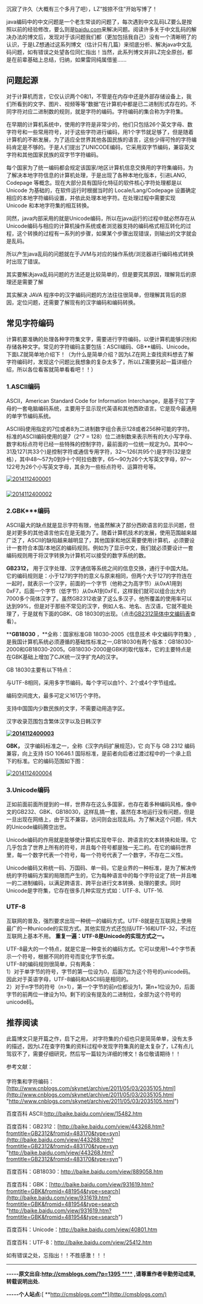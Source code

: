 沉寂了许久（大概有三个多月了吧），LZ“按捺不住”开始写博了！

java编码中的中文问题是一个老生常谈的问题了，每次遇到中文乱码LZ要么是按照以前的经验修改，要么则是[baidu.com](http://www.baidu.com)来解决问题。阅读许多关于中文乱码的解决办法的博文后，发现对于该问题我们都（更加包括我自己）没有一个清晰明了的认识，于是LZ想通过这系列博文（估计只有几篇）来彻底分析、解决java中文乱码问题，如有错误之处望各位同仁指出！当然，此系列博文并非LZ完全原创，都是在前辈基础上总结，归纳，如果雷同纯属借鉴……

## 问题起源

对于计算机而言，它仅认识两个0和1，不管是在内存中还是外部存储设备上，我们所看到的文字、图片、视频等等“数据”在计算机中都是已二进制形式存在的。不同字符对应二进制数的规则，就是字符的编码。字符编码的集合称为字符集。

在早期的计算机系统中，使用的字符是非常少的，他们只包括26个英文字母、数字符号和一些常用符号，对于这些字符进行编码，用1个字节就足够了，但是随着计算机的不断发展，为了适应全世界其他各国民族的语言，这些少得可怜的字符编码肯定是不够的。于是人们提出了UNICODE编码，它采用双字节编码，兼容英文字符和其他国家民族的双字节字符编码。

每个国家为了统一编码都会规定该国家/地区计算机信息交换用的字符集编码，为了解决本地字符信息的计算机处理，于是出现了各种本地化版本，引进LANG,
Codepage 等概念。现在大部分具有国际化特征的软件核心字符处理都是以 Unicode 为基础的，在软件运行时根据当时的
Locale/Lang/Codepage 设置确定相应的本地字符编码设置，并依此处理本地字符。在处理过程中需要实现 Unicode 和本地字符集的相互转换。

同然，java内部采用的就是Unicode编码，所以在java运行的过程中就必然存在从Unicode编码与相应的计算机操作系统或者浏览器支持的编码格式相互转化的过程，这个转换的过程有一系列的步骤，如果某个步骤出现错误，则输出的文字就会是乱码。

所以产生java乱码的问题就在于JVM与对应的操作系统/浏览器进行编码格式转换时出现了错误。

其实要解决java乱码问题的方法还是比较简单的，但是要究其原因，理解背后的原理还是需要了解

其实解决 JAVA 程序中的汉字编码问题的方法往往很简单，但理解其背后的原因，定位问题，还需要了解现有的汉字编码和编码转换。

## 常见字符编码

计算机要准确的处理各种字符集文字，需要进行字符编码，以便计算机能够识别和存储各种文字。常见的字符编码主要包括：ASCII编码、GB**编码、Unicode。下面LZ就简单地介绍下！（为什么是简单介绍？因为LZ在网上查找资料想去了解字符编码时，发现这个问题比我想象的复杂太多了，所以LZ需要另起一篇详细介绍，所以各位看客就简单看看吧！！）

### **1.ASCII编码**

ASCII，American Standard Code for Information
Interchange，是基于拉丁字母的一套电脑编码系统，主要用于显示现代英语和其他西欧语言。它是现今最通用的单字节编码系统。

ASCII码使用指定的7位或者8为二进制数字组合表示128或者256种可能的字符。标准的ASCII编码使用的是7（2^7 =
128）位二进制数来表示所有的大小写字母、数字和标点符号已经一些特殊的控制字符，最前面的一位统一规定为0。其中0～31及127(共33个)是控制字符或通信专用字符，32～126(共95个)是字符(32是空格），其中48～57为0到9十个阿拉伯数字，65～90为26个大写英文字母，97～122号为26个小写英文字母，其余为一些标点符号、运算符号等。

[![2014112400001](../md/img/chenssy/040813305914025.png)](https://images0.cnblogs.com/blog/381060/201501/040813224037458.png)

###
[![2014112400002](../md/img/chenssy/040813449662800.png)](https://images0.cnblogs.com/blog/381060/201501/040813375131375.png)

### 2.GBK***编码

ASCII最大的缺点就是显示字符有限，他虽然解决了部分西欧语言的显示问题，但是对更多的其他语言他实在是无能为了。随着计算机技术的发展，使用范围越来越广泛了，ASCII的缺陷越来越明显了，其他国家和地区需要使用计算机，必须要设计一套符合本国/本地区的编码规则。例如为了显示中文，我们就必须要设计一套编码规则用于将汉字转换为计算机可以接受的数字系统的数。

**GB2312，**
用于汉字处理、汉字通信等系统之间的信息交换，通行于中国大陆。它的编码规则是：小于127的字符的意义与原来相同，但两个大于127的字符连在一起时，就表示一个汉字，前面的一个字节（他称之为高字节）从0xA1用到
0xF7，后面一个字节（低字节）从0xA1到0xFE，这样我们就可以组合出大约7000多个简体汉字了。虽然GB2312收录了这么多汉子，他所覆盖的使用率可以达到99%，但是对于那些不常见的汉字，例如人名、地名、古汉语，它就不能处理了，于是就有下面的GBK、GB
18030的出现。（点击[GB2312简体中文编码表](http://www.knowsky.com/resource/gb2312tbl.htm)查看）。

****GB18030** ，**全称：国家标准GB 18030-2005《信息技术
中文编码字符集》,是我国计算机系统必须遵循的基础性标准之一,GB18030有两个版本：GB18030-2000和GB18030-2005。GB18030-2000是GBK的取代版本，它的主要特点是在GBK基础上增加了CJK统一汉字扩充A的汉字。

GB 18030主要有以下特点：

与UTF-8相同，采用多字节编码，每个字可以由1个、2个或4个字节组成。

编码空间庞大，最多可定义161万个字符。

支持中国国内少数民族的文字，不需要动用造字区。

汉字收录范围包含繁体汉字以及日韩汉字

**[![2014112400003](../md/img/chenssy/040813462633369.jpg)](https://images0.cnblogs.com/blog/381060/201501/040813457631455.jpg)**

**GBK，** 汉字编码标准之一，全称《汉字内码扩展规范》，它 向下与 GB 2312 编码兼容，向上支持 ISO 10646.1
国际标准，是前者向后者过渡过程中的一个承上启下的标准。它的编码范围如下图：

[![2014112400004](../md/img/chenssy/040813489342653.png)](https://images0.cnblogs.com/blog/381060/201501/040813482007510.png)

### 3.Unicode编码

正如前面前面所提到的一样，世界存在这么多国家，也存在着多种编码风格，像中文的GB232、GBK、GB18030，这样乱搞一套，虽然在本地运行没有问题，但是一旦出现在网络上，由于互不兼容，访问则会出现乱码。为了解决这个问题，伟大的Unicode编码腾空出世。

Unicode编码的作用就是能够使计算机实现夸平台、跨语言的文本转换和处理。它几乎包含了世界上所有的符号，并且每个符号都是独一无二的。在它的编码世界里，每一个数字代表一个符号，每一个符号代表了一个数字，不存在二义性。

Unicode编码又称统一码、万国码、单一码，它是业界的一种标准，是为了解决传统的字符编码方案的局限而产生的，它为每种语言中的每个字符设定了统一并且唯一的二进制编码，以满足跨语言、跨平台进行文本转换、处理的要求。同时Unicode是字符集，它存在很多几种实现方式如：UTF-8、UTF-16.

### UTF-8

互联网的普及，强烈要求出现一种统一的编码方式。UTF-8就是在互联网上使用最广的一种unicode的实现方式。其他实现方式还包括UTF-16和UTF-32，不过在互联网上基本不用。
**重复一遍：UTF-8是Unicode的实现方式之一。**

UTF-8最大的一个特点，就是它是一种变长的编码方式。它可以使用1~4个字节表示一个符号，根据不同的符号而变化字节长度。  
UTF-8的编码规则很简单，只有两条：  
1）对于单字节的符号，字节的第一位设为0，后面7位为这个符号的unicode码。因此对于英语字母，UTF-8编码和ASCII码是相同的。  
2）对于n字节的符号（n>1），第一个字节的前n位都设为1，第n+1位设为0，后面字节的前两位一律设为10。剩下的没有提及的二进制位，全部为这个符号的unicode码。

## 推荐阅读

此篇博文只是开篇之作，启下之用，
对字符集的介绍也只是简简单单，没有太多的描述，因为LZ在查字符集的资料过程中发现字符集真的是太复杂了，LZ有点儿驾驭不了，需要仔细研究，然后写一篇较为详细的博文！各位敬请期待！！

参考文献：

####
字符集和字符编码：[http://www.cnblogs.com/skynet/archive/2011/05/03/2035105.html](http://www.cnblogs.com/skynet/archive/2011/05/03/2035105.html
"http://www.cnblogs.com/skynet/archive/2011/05/03/2035105.html")

百度百科 ASCII:<http://baike.baidu.com/view/15482.htm>

百度百科：GB2312：[http://baike.baidu.com/view/443268.htm?fromtitle=GB2312&fromid=483170&type=syn](http://baike.baidu.com/view/443268.htm?fromtitle=GB2312&fromid=483170&type=syn
"http://baike.baidu.com/view/443268.htm?fromtitle=GB2312&fromid=483170&type=syn")

百度百科：GB18030：<http://baike.baidu.com/view/889058.htm>

百度百科：GBK：[http://baike.baidu.com/view/931619.htm?fromtitle=GBK&fromid=481954&type=search](http://baike.baidu.com/view/931619.htm?fromtitle=GBK&fromid=481954&type=search
"http://baike.baidu.com/view/931619.htm?fromtitle=GBK&fromid=481954&type=search")

百度百科：Unicode：<http://baike.baidu.com/view/40801.htm>

百度百科：UTF-8：<http://baike.baidu.com/view/25412.htm>

如有错误之处，忘指出！！不胜感激！！！

* * *

**\-----原文出自:<http://cmsblogs.com/?p=1395>**[
****](http://cmsblogs.com/?p=1201) **,请尊重作者辛勤劳动成果,转载说明出处.**

**\-----个人站点:**[ **http://cmsblogs.com**](http://cmsblogs.com/)

